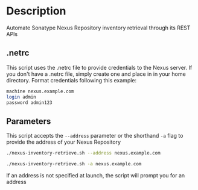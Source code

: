 # Description

Automate Sonatype Nexus Repository inventory retrieval through its REST APIs

## .netrc

This script uses the .netrc file to provide credentials to the Nexus server.
If you don't have a .netrc file, simply create one and place in in your home directory.
Format credentials following this example:

```bash
machine nexus.example.com
login admin
password admin123
```

## Parameters

This script accepts the `--address` parameter or the shorthand `-a` flag to provide the address of your Nexus Repository

```bash
./nexus-inventory-retrieve.sh --address nexus.example.com

./nexus-inventory-retrieve.sh -a nexus.example.com
```

If an address is not specified at launch, the script will prompt you for an address
